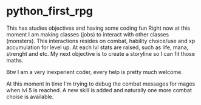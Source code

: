 # python_first_rpg
This has studies objectives and having some coding fun
Right now at this moment I am making classes (jobs) to interact with other classes (monsters).
This interactions resides on combat, hability choice/use and xp accumulation for level up.
At each lvl stats are raised, such as life, mana, strenght and etc.
My next objective is to create a storyline so I can fit those maths.

Btw I am a very inexperient coder, every help is pretty much welcome.

At this moment in time I'm trying to debug the combat messages for mages when lvl 5 is reached.
A new skill is added and naturally one more combat choise is available.
